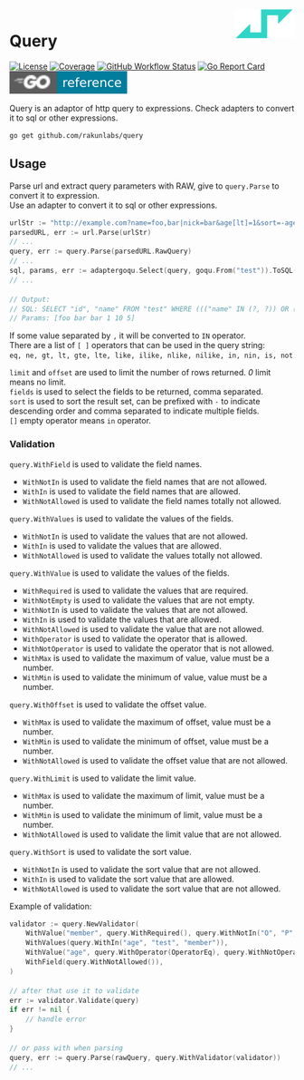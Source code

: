 <img align="right" width="106" src="query.png">

# Query

[![License](https://img.shields.io/github/license/rakunlabs/query?color=red&style=flat-square)](https://raw.githubusercontent.com/rakunlabs/query/main/LICENSE)
[![Coverage](https://img.shields.io/sonar/coverage/rakunlabs_query?logo=sonarcloud&server=https%3A%2F%2Fsonarcloud.io&style=flat-square)](https://sonarcloud.io/summary/overall?id=rakunlabs_query)
[![GitHub Workflow Status](https://img.shields.io/github/actions/workflow/status/rakunlabs/query/test.yml?branch=main&logo=github&style=flat-square&label=ci)](https://github.com/rakunlabs/query/actions)
[![Go Report Card](https://goreportcard.com/badge/github.com/rakunlabs/query?style=flat-square)](https://goreportcard.com/report/github.com/rakunlabs/query)
[![Go PKG](https://raw.githubusercontent.com/rakunlabs/.github/main/assets/badges/gopkg.svg)](https://pkg.go.dev/github.com/rakunlabs/query)

Query is an adaptor of http query to expressions. Check adapters to convert it to sql or other expressions.

```sh
go get github.com/rakunlabs/query
```

## Usage

Parse url and extract query parameters with RAW, give to `query.Parse` to convert it to expression.  
Use an adapter to convert it to sql or other expressions.

```go
urlStr := "http://example.com?name=foo,bar|nick=bar&age[lt]=1&sort=-age&limit=10&offset=5&fields=id,name"
parsedURL, err := url.Parse(urlStr)
// ...
query, err := query.Parse(parsedURL.RawQuery)
// ...
sql, params, err := adaptergoqu.Select(query, goqu.From("test")).ToSQL()
// ...

// Output:
// SQL: SELECT "id", "name" FROM "test" WHERE ((("name" IN (?, ?)) OR ("nick" = ?)) AND ("age" < ?)) ORDER BY "age" DESC LIMIT ? OFFSET ?
// Params: [foo bar bar 1 10 5]
```

If some value separated by `,` it will be converted to `IN` operator.  
There are a list of `[ ]` operators that can be used in the query string:  
`eq, ne, gt, lt, gte, lte, like, ilike, nlike, nilike, in, nin, is, not`

`limit` and `offset` are used to limit the number of rows returned. _0_ limit means no limit.  
`fields` is used to select the fields to be returned, comma separated.  
`sort` is used to sort the result set, can be prefixed with `-` to indicate descending order and comma separated to indicate multiple fields.  
`[]` empty operator means `in` operator.

### Validation

`query.WithField` is used to validate the field names.
- `WithNotIn` is used to validate the field names that are not allowed.
- `WithIn` is used to validate the field names that are allowed.
- `WithNotAllowed` is used to validate the field names totally not allowed.

`query.WithValues` is used to validate the values of the fields.
- `WithNotIn` is used to validate the values that are not allowed.
- `WithIn` is used to validate the values that are allowed.
- `WithNotAllowed` is used to validate the values totally not allowed.

`query.WithValue` is used to validate the values of the fields.
- `WithRequired` is used to validate the values that are required.
- `WithNotEmpty` is used to validate the values that are not empty.
- `WithNotIn` is used to validate the values that are not allowed.
- `WithIn` is used to validate the values that are allowed.
- `WithNotAllowed` is used to validate the value that are not allowed.
- `WithOperator` is used to validate the operator that is allowed.
- `WithNotOperator` is used to validate the operator that is not allowed.
- `WithMax` is used to validate the maximum of value, value must be a number.
- `WithMin` is used to validate the minimum of value, value must be a number.

`query.WithOffset` is used to validate the offset value.
- `WithMax` is used to validate the maximum of offset, value must be a number.
- `WithMin` is used to validate the minimum of offset, value must be a number.
- `WithNotAllowed` is used to validate the offset value that are not allowed.

`query.WithLimit` is used to validate the limit value.
- `WithMax` is used to validate the maximum of limit, value must be a number.
- `WithMin` is used to validate the minimum of limit, value must be a number.
- `WithNotAllowed` is used to validate the limit value that are not allowed.

`query.WithSort` is used to validate the sort value.
- `WithNotIn` is used to validate the sort value that are not allowed.
- `WithIn` is used to validate the sort value that are allowed.
- `WithNotAllowed` is used to validate the sort value that are not allowed.

Example of validation:

```go
validator := query.NewValidator(
    WithValue("member", query.WithRequired(), query.WithNotIn("O", "P", "S")),
    WithValues(query.WithIn("age", "test", "member")),
    WithValue("age", query.WithOperator(OperatorEq), query.WithNotOperator(OperatorIn)),
    WithField(query.WithNotAllowed()),
)

// after that use it to validate
err := validator.Validate(query)
if err != nil {
    // handle error
}

// or pass with when parsing
query, err := query.Parse(rawQuery, query.WithValidator(validator))
// ...
```

